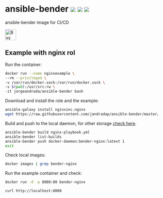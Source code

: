 # ansible-bender [![](https://images.microbadger.com/badges/version/jorgeandrada/ansible-bender:latest.svg)](https://microbadger.com/images/jorgeandrada/ansible-bender:latest "Get your own version badge on microbadger.com") [![](https://images.microbadger.com/badges/image/jorgeandrada/ansible-bender:latest.svg)](https://microbadger.com/images/jorgeandrada/ansible-bender:latest "Get your own image badge on microbadger.com") [![](https://images.microbadger.com/badges/commit/jorgeandrada/ansible-bender:latest.svg)](https://microbadger.com/images/jorgeandrada/ansible-bender:latest "Get your own commit badge on microbadger.com")

ansible-bender image for CI/CD

<a href='https://ko-fi.com/A417UXC' target='_blank'><img height='36' style='border:0px;height:36px;' src='https://az743702.vo.msecnd.net/cdn/kofi2.png?v=0' border='0' alt='Buy Me a Coffee at ko-fi.com' /></a>


## Example with nginx rol

Run the container:

```bash
docker run --name nginxexample \
--rm --privileged \
-v /var/run/docker.sock:/var/run/docker.sock \
-v $(pwd):/usr/src:rw \
-it jorgeandrada/ansible-bender bash
```

Download and install the role and the example:

```bash
ansible-galaxy install nginxinc.nginx
wget https://raw.githubusercontent.com/jandradap/ansible-bender/master/examples/nginx-playbook.yml
```

Build and push to the local daemon, for other storage [check here](https://github.com/containers/libpod/blob/master/docs/podman-push.1.md).

```bash
ansible-bender build nginx-playbook.yml
ansible-bender list-builds
ansible-bender push docker-daemon:bender-nginx:latest 1
exit
```

Check local images:

```bash
docker images | grep bender-nginx
```

Run the example container and check:
```bash
docker run -d -p 8080:80 bender-nginx

curl http://localhost:8080
```
